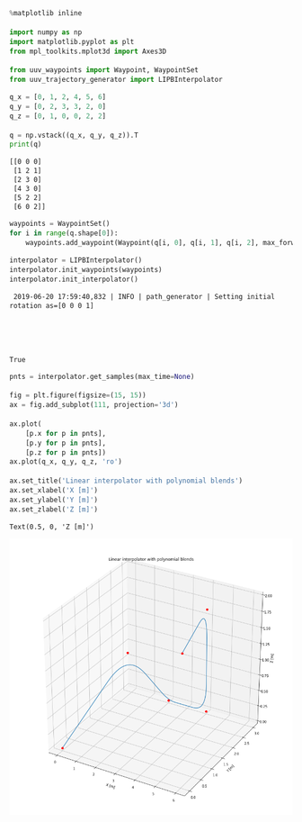 

```python
%matplotlib inline

import numpy as np
import matplotlib.pyplot as plt
from mpl_toolkits.mplot3d import Axes3D

from uuv_waypoints import Waypoint, WaypointSet
from uuv_trajectory_generator import LIPBInterpolator
```


```python
q_x = [0, 1, 2, 4, 5, 6]
q_y = [0, 2, 3, 3, 2, 0]
q_z = [0, 1, 0, 0, 2, 2]

q = np.vstack((q_x, q_y, q_z)).T
print(q)
```

    [[0 0 0]
     [1 2 1]
     [2 3 0]
     [4 3 0]
     [5 2 2]
     [6 0 2]]



```python
waypoints = WaypointSet()
for i in range(q.shape[0]):
    waypoints.add_waypoint(Waypoint(q[i, 0], q[i, 1], q[i, 2], max_forward_speed=0.5))
```


```python
interpolator = LIPBInterpolator()
interpolator.init_waypoints(waypoints)
interpolator.init_interpolator()
```

     2019-06-20 17:59:40,832 | INFO | path_generator | Setting initial rotation as=[0 0 0 1]





    True




```python
pnts = interpolator.get_samples(max_time=None)

fig = plt.figure(figsize=(15, 15))
ax = fig.add_subplot(111, projection='3d')

ax.plot(
    [p.x for p in pnts],
    [p.y for p in pnts],
    [p.z for p in pnts])
ax.plot(q_x, q_y, q_z, 'ro')

ax.set_title('Linear interpolator with polynomial blends')
ax.set_xlabel('X [m]')
ax.set_ylabel('Y [m]')
ax.set_zlabel('Z [m]')
```




    Text(0.5, 0, 'Z [m]')




![png](lipb_interpolator_files/lipb_interpolator_4_1.png)

